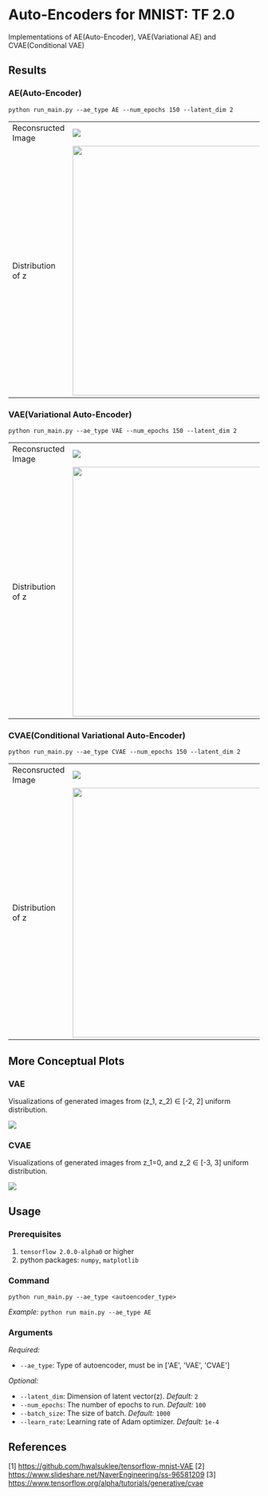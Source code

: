 # Auto-Encoders for MNIST: TF 2.0
Implementations of AE(Auto-Encoder), VAE(Variational AE) and CVAE(Conditional VAE)

## Results

### AE(Auto-Encoder)

```
python run_main.py --ae_type AE --num_epochs 150 --latent_dim 2
```

<table>
<tr>
<td>Reconsructed Image</td>
<td><img src='results/AE_reconstruction.png'></td>
</tr>
<tr>
<td>Distribution of z</td>
<td><img src='results/AE_distribution.png' height=500></td>
</tr>
</table>

### VAE(Variational Auto-Encoder)

```
python run_main.py --ae_type VAE --num_epochs 150 --latent_dim 2
```

<table>
<tr>
<td>Reconsructed Image</td>
<td><img src='results/VAE_reconstruction.png'></td>
</tr>
<tr>
<td>Distribution of z</td>
<td><img src='results/VAE_distribution.png' height=500></td>
</tr>
</table>

### CVAE(Conditional Variational Auto-Encoder)

```
python run_main.py --ae_type CVAE --num_epochs 150 --latent_dim 2
```

<table>
<tr>
<td>Reconsructed Image</td>
<td><img src='results/CVAE_reconstruction.png'></td>
</tr>
<tr>
<td>Distribution of z</td>
<td><img src='results/CVAE_distribution.png' height=500></td>
</tr>
</table>

## More Conceptual Plots

### VAE

Visualizations of generated images from (z_1, z_2) ∈ [-2, 2] uniform distribution.

![](results/VAE_conceptual.png)

### CVAE

Visualizations of generated images from z_1=0, and z_2 ∈ [-3, 3] uniform distribution.

![](results/CVAE_conceptual.png)

## Usage

### Prerequisites

1. `tensorflow 2.0.0-alpha0` or higher
2. python packages: `numpy`, `matplotlib`

### Command

```
python run_main.py --ae_type <autoencoder_type>
```

_Example:_ `python run main.py --ae_type AE`

### Arguments

_Required:_

- `--ae_type`: Type of autoencoder, must be in ['AE', 'VAE', 'CVAE']

_Optional:_

- `--latent_dim`: Dimension of latent vector(z). _Default:_ `2`
- `--num_epochs`: The number of epochs to run. _Default:_ `100`
- `--batch_size`: The size of batch. _Default:_ `1000`
- `--learn_rate`: Learning rate of Adam optimizer. _Default:_ `1e-4`

## References
[1] https://github.com/hwalsuklee/tensorflow-mnist-VAE
[2] https://www.slideshare.net/NaverEngineering/ss-96581209
[3] https://www.tensorflow.org/alpha/tutorials/generative/cvae
